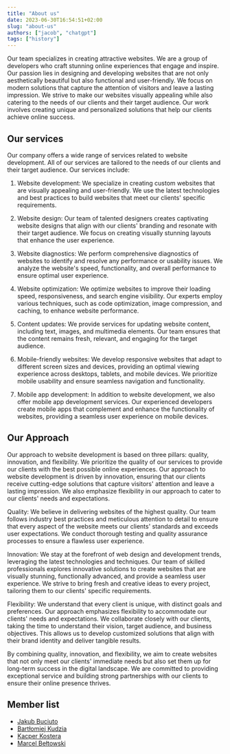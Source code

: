 ```yaml
---
title: "About us"
date: 2023-06-30T16:54:51+02:00
slug: "about-us"
authors: ["jacob", "chatgpt"]
tags: ["history"]
---
```


Our team specializes in creating attractive websites. We are a group of developers who craft stunning online experiences that engage and inspire. Our passion lies in designing and developing websites that are not only aesthetically beautiful but also functional and user-friendly. We focus on modern solutions that capture the attention of visitors and leave a lasting impression. We strive to make our websites visually appealing while also catering to the needs of our clients and their target audience. Our work involves creating unique and personalized solutions that help our clients achieve online success.

## Our services

Our company offers a wide range of services related to website development. All of our services are tailored to the needs of our clients and their target audience. Our services include:

1. Website development: We specialize in creating custom websites that are visually appealing and user-friendly. We use the latest technologies and best practices to build websites that meet our clients' specific requirements.

1. Website design: Our team of talented designers creates captivating website designs that align with our clients' branding and resonate with their target audience. We focus on creating visually stunning layouts that enhance the user experience.

1. Website diagnostics: We perform comprehensive diagnostics of websites to identify and resolve any performance or usability issues. We analyze the website's speed, functionality, and overall performance to ensure optimal user experience.

1. Website optimization: We optimize websites to improve their loading speed, responsiveness, and search engine visibility. Our experts employ various techniques, such as code optimization, image compression, and caching, to enhance website performance.

1. Content updates: We provide services for updating website content, including text, images, and multimedia elements. Our team ensures that the content remains fresh, relevant, and engaging for the target audience.

1. Mobile-friendly websites: We develop responsive websites that adapt to different screen sizes and devices, providing an optimal viewing experience across desktops, tablets, and mobile devices. We prioritize mobile usability and ensure seamless navigation and functionality.

1. Mobile app development: In addition to website development, we also offer mobile app development services. Our experienced developers create mobile apps that complement and enhance the functionality of websites, providing a seamless user experience on mobile devices.

## Our Approach

Our approach to website development is based on three pillars: quality, innovation, and flexibility. We prioritize the quality of our services to provide our clients with the best possible online experiences. Our approach to website development is driven by innovation, ensuring that our clients receive cutting-edge solutions that capture visitors' attention and leave a lasting impression. We also emphasize flexibility in our approach to cater to our clients' needs and expectations.

Quality: We believe in delivering websites of the highest quality. Our team follows industry best practices and meticulous attention to detail to ensure that every aspect of the website meets our clients' standards and exceeds user expectations. We conduct thorough testing and quality assurance processes to ensure a flawless user experience.

Innovation: We stay at the forefront of web design and development trends, leveraging the latest technologies and techniques. Our team of skilled professionals explores innovative solutions to create websites that are visually stunning, functionally advanced, and provide a seamless user experience. We strive to bring fresh and creative ideas to every project, tailoring them to our clients' specific requirements.

Flexibility: We understand that every client is unique, with distinct goals and preferences. Our approach emphasizes flexibility to accommodate our clients' needs and expectations. We collaborate closely with our clients, taking the time to understand their vision, target audience, and business objectives. This allows us to develop customized solutions that align with their brand identity and deliver tangible results.

By combining quality, innovation, and flexibility, we aim to create websites that not only meet our clients' immediate needs but also set them up for long-term success in the digital landscape. We are committed to providing exceptional service and building strong partnerships with our clients to ensure their online presence thrives.

## Member list

- [Jakub Buciuto](/author/jakub-buciuto/)
- [Bartłomiej Kudzia](/author/bartlomiej-kudzia/)
- [Kacper Kostera](/author/kacper-kostera/)
- [Marcel Bełtowski](/author/marcel-beltowski/)


